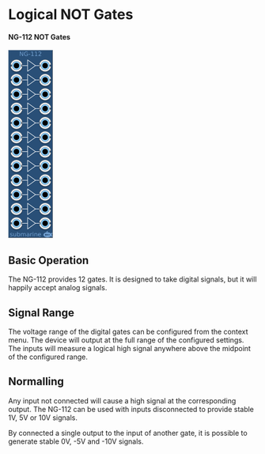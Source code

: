# Logical NOT Gates
#### NG-112 NOT Gates

![View of the NOT Gates](NG.png "NOT Gates")

## Basic Operation

The NG-112 provides 12 gates. It is designed to take digital signals, but it will happily accept analog signals. 

## Signal Range

The voltage range of the digital gates can be configured from the context menu. The device will output at the full range of the configured settings. The inputs will measure a logical high signal anywhere above the midpoint of the configured range.

## Normalling

Any input not connected will cause a high signal at the corresponding output. The NG-112 can be used with inputs disconnected to provide stable 1V, 5V or 10V signals.

By connected a single output to the input of another gate, it is possible to generate stable 0V, -5V and -10V signals.

